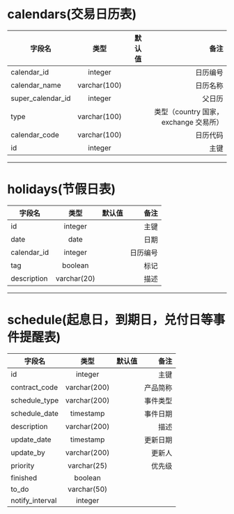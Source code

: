# calendars(交易日历表)

| 字段名            |     类型     | 默认值 |                                  备注 |
| ----------------- | :----------: | -----: | ------------------------------------: |
| calendar_id       |   integer    |        |                              日历编号 |
| calendar_name     | varchar(100) |        |                              日历名称 |
| super_calendar_id |   integer    |        |                                父日历 |
| type              | varchar(100) |        | 类型（country 国家，exchange 交易所） |
| calendar_code     | varchar(100) |        |                              日历代码 |
| id                |   integer    |        |                                  主键 |

---

# holidays(节假日表)

| 字段名      |    类型     | 默认值 |     备注 |
| ----------- | :---------: | -----: | -------: |
| id          |   integer   |        |     主键 |
| date        |    date     |        |     日期 |
| calendar_id |   integer   |        | 日历编号 |
| tag         |   boolean   |        |     标记 |
| description | varchar(20) |        |     描述 |

---

# schedule(起息日，到期日，兑付日等事件提醒表)

| 字段名          |     类型     | 默认值 |     备注 |
| --------------- | :----------: | -----: | -------: |
| id              |   integer    |        |     主键 |
| contract_code   | varchar(200) |        | 产品简称 |
| schedule_type   | varchar(200) |        | 事件类型 |
| schedule_date   |  timestamp   |        | 事件日期 |
| description     | varchar(200) |        |     描述 |
| update_date     |  timestamp   |        | 更新日期 |
| update_by       | varchar(200) |        |   更新人 |
| priority        | varchar(25)  |        |   优先级 |
| finished        |   boolean    |        |
| to_do           | varchar(50)  |        |
| notify_interval |   integer    |        |
